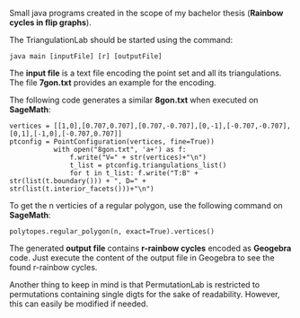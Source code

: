 Small java programs created in the scope of my bachelor thesis (**Rainbow cycles in flip graphs**).

The TriangulationLab should be started using the command: 
```
java main [inputFile] [r] [outputFile]
```
The **input file** is a text file encoding the point set and all its triangulations. The file **7gon.txt** provides an example for the encoding.

The following code generates a similar **8gon.txt** when executed on **SageMath**:
```
vertices = [[1,0],[0.707,0.707],[0.707,-0.707],[0,-1],[-0.707,-0.707],[0,1],[-1,0],[-0.707,0.707]]
ptconfig = PointConfiguration(vertices, fine=True))
		   with open("8gon.txt", 'a+') as f:
			   f.write("V=" + str(vertices)+"\n")
			   t_list = ptconfig.triangulations_list()
			   for t in t_list: f.write("T:B" + str(list(t.boundary())) + ", D=" + str(list(t.interior_facets()))+"\n")
```

To get the n verticies of a regular polygon, use the following command on **SageMath**:

```
polytopes.regular_polygon(n, exact=True).vertices()
```

The generated **output file** contains **r-rainbow cycles** encoded as **Geogebra** code. Just execute the content of the output file in Geogebra to see the found r-rainbow cycles.


Another thing to keep in mind is that PermutationLab is restricted to permutations containing single digts for the sake of readability. However, this can easily be modified if needed.
